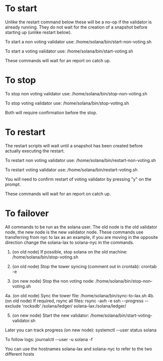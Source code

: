 # To start

Unlike the restart command below these will be a no-op if the validator is already running. They  do not wait for the creation of a snapshot before starting up (unlike restart below).

To start a non voting validator use: /home/solana/bin/start-non-voting.sh

To start a voting validator use: /home/solana/bin/start-voting.sh

These commands will wait for an report on catch up.

# To stop

To stop non voting validator use: /home/solana/bin/stop-non-voting.sh

To stop voting validator use: /home/solana/bin/stop-voting.sh

Both will require confirmation before the stop.

# To restart

The restart scripts will wait until a snapshot has been created before actually executing the restart.

To restart non voting validator use: /home/solana/bin/restart-non-voting.sh

To restart voting validator use: /home/solana/bin/restart-voting.sh 

You will need to confirm restart of voting validator by pressing "y" on the prompt.

These commands will wait for an report on catch up.

# To failover 

All commands to be run as the solana user. The old node is the old validator node, the new node is the new validator node. These commands use transferring from nyc to lax as an example, if you are moving in the opposite direction change the solana-lax to solana-nyc in the commands.

1. (on old node) If possible, stop solana on the old machine: /home/solana/bin/stop-voting.sh

2. (on old node) Stop the tower syncing (comment out in crontab): crontab -e

3. (on new node) Stop the non voting node: /home/solana/bin/stop-non-voting.sh

4a. (on old node) Sync the tower file: /home/solana/bin/sync-to-lax.sh
4b. (on old node) If required, rsync all files: rsync -avh -e ssh --progress --exclude 'rocksdb' /solana/ledger/ solana-lax:/solana/ledger/

5. (on new node) Start the new validator: /home/solana/bin/start-voting-validator.sh

Later you can track progress (on new node): systemctl --user status solana

To follow logs: journalctl --user -u solana -f 

You can use the hostnames solana-lax and solana-nyc to refer to the two different hosts

